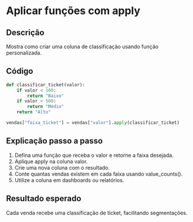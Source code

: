 # Aplicar funções com apply

## Descrição
Mostra como criar uma coluna de classificação usando função personalizada.

## Código
```python
def classificar_ticket(valor):
    if valor < 100:
        return "Baixo"
    if valor < 500:
        return "Médio"
    return "Alto"

vendas["faixa_ticket"] = vendas["valor"].apply(classificar_ticket)
```

## Explicação passo a passo
1. Defina uma função que receba o valor e retorne a faixa desejada.
2. Aplique apply na coluna valor.
3. Crie uma nova coluna com o resultado.
4. Conte quantas vendas existem em cada faixa usando value_counts().
5. Utilize a coluna em dashboards ou relatórios.

## Resultado esperado
Cada venda recebe uma classificação de ticket, facilitando segmentações.
